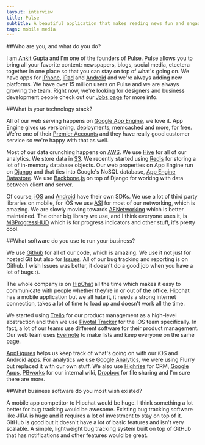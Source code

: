 ```yaml
---
layout: interview
title: Pulse
subtitle: A beautiful application that makes reading news fun and engaging
tags: mobile media
---
```


##Who are you, and what do you do?

I am [Ankit Gupta](https://github.com/gankit/) and I'm one of the founders of [Pulse](http://www.pulse.me/). Pulse allows you to bring all your favorite content: newspapers, blogs, social media, etcetera together in one place so that you can stay on top of what's going on. We have apps for [iPhone](http://itunes.apple.com/us/app/pulse-news-for-iphone/id377594176), [iPad](http://itunes.apple.com/us/app/pulse-news-for-ipad/id371088673) and [Android](https://play.google.com/store/apps/details?id=com.alphonso.pulse) and we're always adding new platforms. We have over 15 million users on Pulse and we are always growing the team. Right now, we're looking for designers and business development people check out our [Jobs page](http://www.pulse.me/jobs/#/working-at-pulse) for more info.

##What is your technology stack?

All of our web serving happens on [Google App Engine](https://developers.google.com/appengine/), we love it. App Engine gives us versioning, deployments, memcached and more, for free. We're one of their [Premier Accounts](https://developers.google.com/appengine/docs/premier/) and they have really good customer service so we're happy with that as well.

Most of our data crunching happens on [AWS](http://aws.amazon.com/). We use [Hive](http://hive.apache.org/) for all of our analytics. We store data in [S3](http://aws.amazon.com/s3/). We recently started using [Redis](http://redis.io/) for storing a lot of in-memory database objects. Our web properties on App Engine run on [Django](https://www.djangoproject.com/) and that ties into Google's NoSQL database, [App Engine Datastore](https://developers.google.com/appengine/docs/python/datastore/overview). We use [Backbone.js](http://backbonejs.org/) on top of Django for working with data between client and server.

Of course, [iOS](https://developer.apple.com/devcenter/ios/index.action) and [Android](http://developer.android.com/sdk/index.html) have their own SDKs. We use a lot of third party libraries on mobile, for iOS we use [ASI](http://allseeing-i.com/ASIHTTPRequest/) for most of our networking, which is amazing. We are slowly moving towards [AFNetworking](http://afnetworking.org/Documentation/) which is better maintained. The other big library we use, and I think everyone uses it, is [MBProgressHUD](https://github.com/jdg/MBProgressHUD) which is for progress indicators and other stuff, it's pretty cool.

##What software do you use to run your business?

We use [Github](https://github.com/) for all of our code, which is amazing. We use it not just for hosted Git but also for [Issues](https://github.com/dashboard/issues). All of our bug tracking and reporting is on Github. I wish Issues was better, it doesn't do a good job when you have a lot of bugs :).

The whole company is on [HipChat](https://www.hipchat.com/) all the time which makes it easy to communicate with people whether they're in or out of the office. Hipchat has a mobile application but we all hate it, it needs a strong internet connection, takes a lot of time to load up and doesn't work all the time.

We started using [Trello](https://trello.com/) for our product management as a high-level abstraction and then we use [Pivotal Tracker](http://www.pivotaltracker.com/) for the iOS team specifically. In fact, a lot of our teams use different software for their product management. Our web team uses [Evernote](http://evernote.com/) to make lists and keep everyone on the same page.

[AppFigures](http://www.appfigures.com/) helps us keep track of what's going on with our iOS and Android apps. For analytics we use [Google Analytics](http://www.google.com/analytics/), we were using Flurry but replaced it with our own stuff. We also use [Highrise](http://highrisehq.com/) for CRM, [Google Apps](http://www.google.com/enterprise/apps/business/), [PBworks](http://pbworks.com/) for our internal wiki, [Dropbox](https://www.dropbox.com/) for file sharing and I'm sure there are more.

##What business software do you most wish existed?

A mobile app competitor to Hipchat would be huge. I think something a lot better for bug tracking would be awesome. Existing bug tracking software like JIRA is huge and it requires a lot of investment to stay on top of it. GitHub is good but it doesn't have a lot of basic features and isn't very scalable. A simple, lightweight bug tracking system built on top of GitHub that has notifications and other features would be great.

